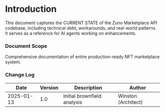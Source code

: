 # Introduction

This document captures the CURRENT STATE of the Zuno Marketplace API codebase, including technical debt, workarounds, and real-world patterns. It serves as a reference for AI agents working on enhancements.

### Document Scope

Comprehensive documentation of entire production-ready NFT marketplace system.

### Change Log

| Date   | Version | Description                 | Author    |
| ------ | ------- | --------------------------- | --------- |
| 2025-01-13 | 1.0     | Initial brownfield analysis | Winston (Architect) |
